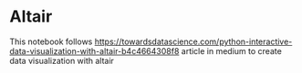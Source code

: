 # Altair
This notebook follows https://towardsdatascience.com/python-interactive-data-visualization-with-altair-b4c4664308f8 article in medium to create data visualization with altair

